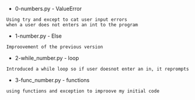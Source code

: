 
* 0-numbers.py - ValueError
```
Using try and except to cat user input errors
when a user does not enters an int to the program
```

- 1-number.py  - Else
```
Improovement of the previous version
```

- 2-while_number.py  - loop
```
Introduced a while loop so if user doesnot enter an in, it reprompts 
```

- 3-func_number.py - functions
```
using functions and exception to improove my initial code
```